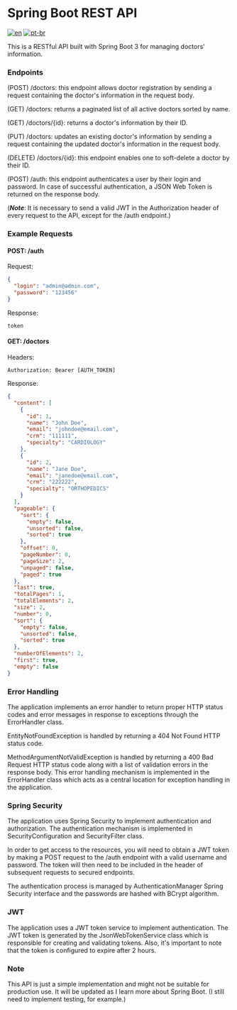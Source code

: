 # Spring Boot REST API

[![en](https://img.shields.io/badge/lang-en-red.svg)](https://github.com/douglasdotv/spring-boot-api-rest/blob/main/README.md)
[![pt-br](https://img.shields.io/badge/lang-pt--br-green.svg)](https://github.com/douglasdotv/spring-boot-api-rest/blob/main/README.pt-br.md)

This is a RESTful API built with Spring Boot 3 for managing doctors' information.

### Endpoints

(POST) /doctors: this endpoint allows doctor registration by sending a request containing the doctor's information in the request body.

(GET) /doctors: returns a paginated list of all active doctors sorted by name.

(GET) /doctors/{id}: returns a doctor's information by their ID.

(PUT) /doctors: updates an existing doctor's information by sending a request containing the updated doctor's information in the request body.

(DELETE) /doctors/{id}: this endpoint enables one to soft-delete a doctor by their ID.

(POST) /auth: this endpoint authenticates a user by their login and password. In case of successful authentication, a JSON Web Token is returned on the response body.

(**_Note_**: It is necessary to send a valid JWT in the Authorization header of every request to the API, except for the /auth endpoint.)

### Example Requests

#### POST: /auth

Request:

```json
{
  "login": "admin@admin.com",
  "password": "123456"
}
```

Response:

```
token
```

#### GET: /doctors

Headers:

```
Authorization: Bearer [AUTH_TOKEN]
```

Response:

```json
{
  "content": [
    {
      "id": 1,
      "name": "John Doe",
      "email": "johndoe@email.com",
      "crm": "111111",
      "specialty": "CARDIOLOGY"
    },
    {
      "id": 2,
      "name": "Jane Doe",
      "email": "janedoe@email.com",
      "crm": "222222",
      "specialty": "ORTHOPEDICS"
    }
  ],
  "pageable": {
    "sort": {
      "empty": false,
      "unsorted": false,
      "sorted": true
    },
    "offset": 0,
    "pageNumber": 0,
    "pageSize": 2,
    "unpaged": false,
    "paged": true
  },
  "last": true,
  "totalPages": 1,
  "totalElements": 2,
  "size": 2,
  "number": 0,
  "sort": {
    "empty": false,
    "unsorted": false,
    "sorted": true
  },
  "numberOfElements": 2,
  "first": true,
  "empty": false
}
```

### Error Handling

The application implements an error handler to return proper HTTP status codes and error messages in response to exceptions through the ErrorHandler class.

EntityNotFoundException is handled by returning a 404 Not Found HTTP status code.

MethodArgumentNotValidException is handled by returning a 400 Bad Request HTTP status code along with a list of validation errors in the response body.
This error handling mechanism is implemented in the ErrorHandler class which acts as a central location for exception handling in the application.

### Spring Security

The application uses Spring Security to implement authentication and authorization. The authentication mechanism is implemented in SecurityConfiguration and SecurityFilter class.

In order to get access to the resources, you will need to obtain a JWT token by making a POST request to the /auth endpoint with a valid username and password. The token will then need to be included in the header of subsequent requests to secured endpoints.

The authentication process is managed by AuthenticationManager Spring Security interface and the passwords are hashed with BCrypt algorithm.

### JWT

The application uses a JWT token service to implement authentication. The JWT token is generated by the JsonWebTokenService class which is responsible for creating and validating tokens. Also, it's important to note that the token is configured to expire after 2 hours.

### Note

This API is just a simple implementation and might not be suitable for production use. It will be updated as I learn more about Spring Boot. (I still need to implement testing, for example.)
